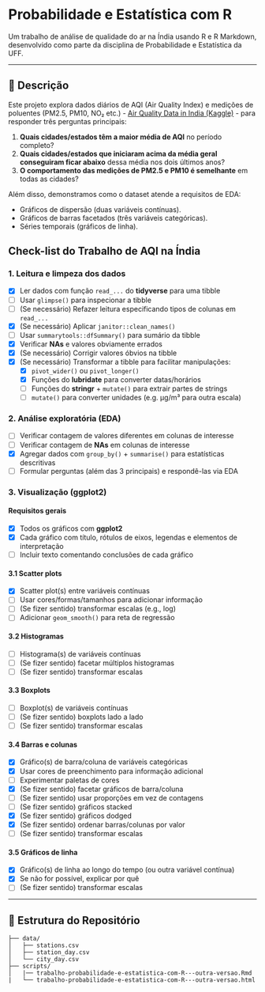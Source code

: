 # Probabilidade e Estatística com R

Um trabalho de análise de qualidade do ar na Índia usando R e R Markdown, desenvolvido como parte da disciplina de Probabilidade e Estatística da UFF.

---

## 📖 Descrição

Este projeto explora dados diários de AQI (Air Quality Index) e medições de poluentes (PM2.5, PM10, NO₂ etc.) - [Air Quality Data in India (Kaggle)](https://www.kaggle.com/datasets/rohanrao/air-quality-data-in-india) - para responder três perguntas principais:

1. **Quais cidades/estados têm a maior média de AQI** no período completo?  
2. **Quais cidades/estados que iniciaram acima da média geral conseguiram ficar abaixo** dessa média nos dois últimos anos?  
3. **O comportamento das medições de PM2.5 e PM10 é semelhante** em todas as cidades?

Além disso, demonstramos como o dataset atende a requisitos de EDA:
- Gráficos de dispersão (duas variáveis contínuas).  
- Gráficos de barras facetados (três variáveis categóricas).  
- Séries temporais (gráficos de linha).

## Check-list do Trabalho de AQI na Índia

### 1. Leitura e limpeza dos dados
- [x] Ler dados com função `read_...` do **tidyverse** para uma tibble
- [ ] Usar `glimpse()` para inspecionar a tibble
- [ ] (Se necessário) Refazer leitura especificando tipos de colunas em `read_...`
- [x] (Se necessário) Aplicar `janitor::clean_names()`
- [ ] Usar `summarytools::dfSummary()` para sumário da tibble
- [x] Verificar **NAs** e valores obviamente errados
- [x] (Se necessário) Corrigir valores óbvios na tibble
- [x] (Se necessário) Transformar a tibble para facilitar manipulações:
  - [x] `pivot_wider()` ou `pivot_longer()`
  - [x] Funções do **lubridate** para converter datas/horários
  - [ ] Funções do **stringr** + `mutate()` para extrair partes de strings
  - [ ] `mutate()` para converter unidades (e.g. µg/m³ para outra escala)

### 2. Análise exploratória (EDA)
- [ ] Verificar contagem de valores diferentes em colunas de interesse
- [ ] Verificar contagem de **NAs** em colunas de interesse
- [x] Agregar dados com `group_by()` + `summarise()` para estatísticas descritivas
- [ ] Formular perguntas (além das 3 principais) e respondê-las via EDA

### 3. Visualização (ggplot2)
#### Requisitos gerais
- [x] Todos os gráficos com **ggplot2**
- [x] Cada gráfico com título, rótulos de eixos, legendas e elementos de interpretação
- [ ] Incluir texto comentando conclusões de cada gráfico

#### 3.1 Scatter plots
- [x] Scatter plot(s) entre variáveis contínuas
- [ ] Usar cores/formas/tamanhos para adicionar informação
- [ ] (Se fizer sentido) transformar escalas (e.g., log)
- [ ] Adicionar `geom_smooth()` para reta de regressão

#### 3.2 Histogramas
- [ ] Histograma(s) de variáveis contínuas
- [ ] (Se fizer sentido) facetar múltiplos histogramas
- [ ] (Se fizer sentido) transformar escalas

#### 3.3 Boxplots
- [ ] Boxplot(s) de variáveis contínuas
- [ ] (Se fizer sentido) boxplots lado a lado
- [ ] (Se fizer sentido) transformar escalas

#### 3.4 Barras e colunas
- [x] Gráfico(s) de barra/coluna de variáveis categóricas
- [x] Usar cores de preenchimento para informação adicional
- [ ] Experimentar paletas de cores
- [x] (Se fizer sentido) facetar gráficos de barra/coluna
- [ ] (Se fizer sentido) usar proporções em vez de contagens
- [ ] (Se fizer sentido) gráficos stacked
- [x] (Se fizer sentido) gráficos dodged
- [x] (Se fizer sentido) ordenar barras/colunas por valor
- [ ] (Se fizer sentido) transformar escalas

#### 3.5 Gráficos de linha
- [x] Gráfico(s) de linha ao longo do tempo (ou outra variável contínua)
- [x] Se não for possível, explicar por quê
- [ ] (Se fizer sentido) transformar escalas

---

## 📂 Estrutura do Repositório

```text
├── data/
│   ├── stations.csv
│   ├── station_day.csv
│   └── city_day.csv
├── scripts/
│   |── trabalho-probabilidade-e-estatistica-com-R---outra-versao.Rmd
|   └── trabalho-probabilidade-e-estatistica-com-R---outra-versao.html
